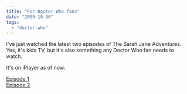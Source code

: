 ```yaml
---
title: "For Doctor Who fans"
date: "2009-10-30"
tags: 
  - "doctor-who"
---
```


I've just watched the latest two episodes of The Sarah Jane Adventures. Yes, it's kids TV, but it's also something any Doctor Who fan needs to watch.  
  
It's on iPlayer as of now:  
  
[Episode 1](http://www.bbc.co.uk/iplayer/episode/b00nlx9r/The_Sarah_Jane_Adventures_Series_3_The_Wedding_of_Sarah_Jane_Smith_Part_1/)  
[Episode 2](http://www.bbc.co.uk/iplayer/episode/b00nlxhc/The_Sarah_Jane_Adventures_Series_3_The_Wedding_of_Sarah_Jane_Smith_Part_2/)
